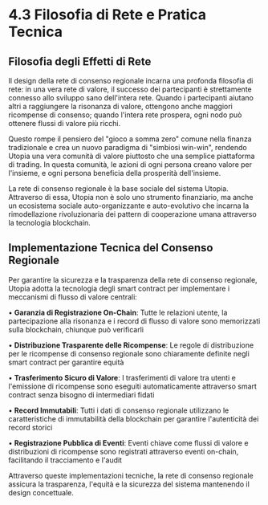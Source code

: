 # 4.3 Filosofia di Rete e Pratica Tecnica

## Filosofia degli Effetti di Rete

Il design della rete di consenso regionale incarna una profonda filosofia di rete: in una vera rete di valore, il successo dei partecipanti è strettamente connesso allo sviluppo sano dell'intera rete. Quando i partecipanti aiutano altri a raggiungere la risonanza di valore, ottengono anche maggiori ricompense di consenso; quando l'intera rete prospera, ogni nodo può ottenere flussi di valore più ricchi.

Questo rompe il pensiero del "gioco a somma zero" comune nella finanza tradizionale e crea un nuovo paradigma di "simbiosi win-win", rendendo Utopia una vera comunità di valore piuttosto che una semplice piattaforma di trading. In questa comunità, le azioni di ogni persona creano valore per l'insieme, e ogni persona beneficia della prosperità dell'insieme.

La rete di consenso regionale è la base sociale del sistema Utopia. Attraverso di essa, Utopia non è solo uno strumento finanziario, ma anche un ecosistema sociale auto-organizzante e auto-evolutivo che incarna la rimodellazione rivoluzionaria dei pattern di cooperazione umana attraverso la tecnologia blockchain.

## Implementazione Tecnica del Consenso Regionale

Per garantire la sicurezza e la trasparenza della rete di consenso regionale, Utopia adotta la tecnologia degli smart contract per implementare i meccanismi di flusso di valore centrali:

• **Garanzia di Registrazione On-Chain**: Tutte le relazioni utente, la partecipazione alla risonanza e i record di flusso di valore sono memorizzati sulla blockchain, chiunque può verificarli

• **Distribuzione Trasparente delle Ricompense**: Le regole di distribuzione per le ricompense di consenso regionale sono chiaramente definite negli smart contract per garantire equità

• **Trasferimento Sicuro di Valore**: I trasferimenti di valore tra utenti e l'emissione di ricompense sono eseguiti automaticamente attraverso smart contract senza bisogno di intermediari fidati

• **Record Immutabili**: Tutti i dati di consenso regionale utilizzano le caratteristiche di immutabilità della blockchain per garantire l'autenticità dei record storici

• **Registrazione Pubblica di Eventi**: Eventi chiave come flussi di valore e distribuzioni di ricompense sono registrati attraverso eventi on-chain, facilitando il tracciamento e l'audit

Attraverso queste implementazioni tecniche, la rete di consenso regionale assicura la trasparenza, l'equità e la sicurezza del sistema mantenendo il design concettuale.